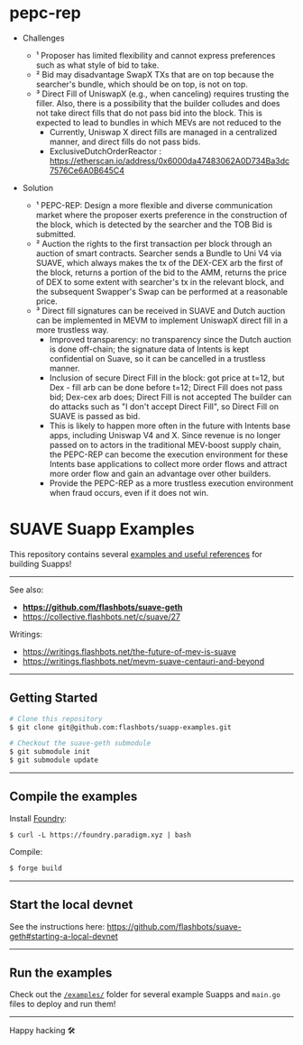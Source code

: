 # pepc-rep

- Challenges

  - ¹ Proposer has limited flexibility and cannot express preferences such as what style of bid to take.
  - ² Bid may disadvantage SwapX TXs that are on top because the searcher's bundle, which should be on top, is not on top.
  - ³ Direct Fill of UniswapX (e.g., when canceling) requires trusting the filler. Also, there is a possibility that the builder colludes and does not take direct fills that do not pass bid into the block. This is expected to lead to bundles in which MEVs are not reduced to the
    - Currently, Uniswap X direct fills are managed in a centralized manner, and direct fills do not pass bids.
    - ExclusiveDutchOrderReactor : https://etherscan.io/address/0x6000da47483062A0D734Ba3dc7576Ce6A0B645C4

- Solution
  - ¹ PEPC-REP: Design a more flexible and diverse communication market where the proposer exerts preference in the construction of the block, which is detected by the searcher and the TOB Bid is submitted.
  - ² Auction the rights to the first transaction per block through an auction of smart contracts. Searcher sends a Bundle to Uni V4 via SUAVE, which always makes the tx of the DEX-CEX arb the first of the block, returns a portion of the bid to the AMM, returns the price of DEX to some extent with searcher's tx in the relevant block, and the subsequent Swapper's Swap can be performed at a reasonable price.
  - ³ Direct fill signatures can be received in SUAVE and Dutch auction can be implemented in MEVM to implement UniswapX direct fill in a more trustless way.
    - Improved transparency: no transparency since the Dutch auction is done off-chain; the signature data of Intents is kept confidential on Suave, so it can be cancelled in a trustless manner.
    - Inclusion of secure Direct Fill in the block: got price at t=12, but Dex - fill arb can be done before t=12; Direct Fill does not pass bid; Dex-cex arb does; Direct Fill is not accepted The builder can do attacks such as "I don't accept Direct Fill", so Direct Fill on SUAVE is passed as bid.
    - This is likely to happen more often in the future with Intents base apps, including Uniswap V4 and X. Since revenue is no longer passed on to actors in the traditional MEV-boost supply chain, the PEPC-REP can become the execution environment for these Intents base applications to collect more order flows and attract more order flow and gain an advantage over other builders.
    - Provide the PEPC-REP as a more trustless execution environment when fraud occurs, even if it does not win.

# SUAVE Suapp Examples

This repository contains several [examples and useful references](/examples/) for building Suapps!

---

See also:

- **https://github.com/flashbots/suave-geth**
- https://collective.flashbots.net/c/suave/27

Writings:

- https://writings.flashbots.net/the-future-of-mev-is-suave
- https://writings.flashbots.net/mevm-suave-centauri-and-beyond

---

## Getting Started

```bash
# Clone this repository
$ git clone git@github.com:flashbots/suapp-examples.git

# Checkout the suave-geth submodule
$ git submodule init
$ git submodule update
```

---

## Compile the examples

Install [Foundry](https://getfoundry.sh/):

```
$ curl -L https://foundry.paradigm.xyz | bash
```

Compile:

```bash
$ forge build
```

---

## Start the local devnet

See the instructions here: https://github.com/flashbots/suave-geth#starting-a-local-devnet

---

## Run the examples

Check out the [`/examples/`](/examples/) folder for several example Suapps and `main.go` files to deploy and run them!

---

Happy hacking 🛠️
